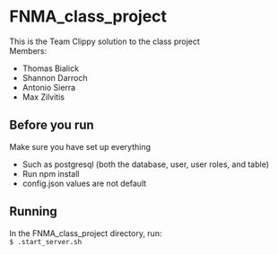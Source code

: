 # FNMA_class_project
This is the Team Clippy solution to the class project  
Members:  
  * Thomas Bialick  
  * Shannon Darroch  
  * Antonio Sierra
  * Max Zilvitis

## Before you run
Make sure you have set up everything  
  * Such as postgresql (both the database, user, user roles, and table)
  * Run npm install  
  * config.json values are not default  


## Running
In the FNMA_class_project directory, run:  
 `$ .start_server.sh`  
